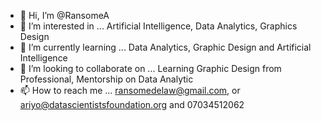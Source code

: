 - 👋 Hi, I’m @RansomeA
- 👀 I’m interested in ... Artificial Intelligence, Data Analytics, Graphics Design
- 🌱 I’m currently learning ... Data Analytics, Graphic Design and Artificial Intelligence
- 💞️ I’m looking to collaborate on ... Learning Graphic Design from Professional, Mentorship on Data Analytic 
- 📫 How to reach me ... ransomedelaw@gmail.com, or ariyo@datascientistsfoundation.org and 07034512062

<!---
RansomeA/RansomeA is a ✨ special ✨ repository because its `README.md` (this file) appears on your GitHub profile.
You can click the Preview link to take a look at your changes.
--->
